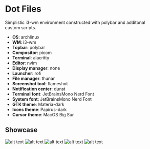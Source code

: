 # Dot Files
Simplistic i3-wm environment constructed with polybar and additonal custom scripts.

- **OS**: archlinux
- **WM**: i3-wm
- **Topbar**: polybar
- **Compositor**: picom
- **Terminal**: alacritty
- **Editor**: nvim
- **Display manager**: none
- **Launcher**: rofi
- **File manager**: thunar
- **Screenshot tool**: flameshot
- **Notification center**: dunst
- **Terminal font**: JetBrainsMono Nerd Font
- **System font**: JetBrainsMono Nerd Font
- **GTK theme**: Materia-dark
- **Icons theme**: Papirus-dark
- **Cursor theme**: MacOS Big Sur

## Showcase
![alt text](https://github.com/ghepardoman/ghepardoman/blob/main/2023-11-10_22-34.png)
![alt text](https://github.com/ghepardoman/ghepardoman/blob/main/2023-11-10-225515_3840x1080_scrot.png)
![alt text](https://github.com/ghepardoman/ghepardoman/blob/main/2023-11-10-230225_3840x1080_scrot.png)
![alt text](https://github.com/ghepardoman/ghepardoman/blob/main/2023-11-10-230510_3840x1080_scrot.png)
![alt text](https://github.com/ghepardoman/ghepardoman/blob/main/2023-11-10_23-36.png)

